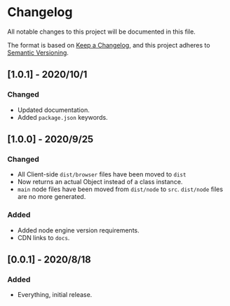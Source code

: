 # Changelog

All notable changes to this project will be documented in this file.

The format is based on [Keep a Changelog](https://keepachangelog.com/en/1.0.0/),
and this project adheres to [Semantic Versioning](https://semver.org/spec/v2.0.0.html).

## [1.0.1] - 2020/10/1

### Changed

- Updated documentation.
- Added `package.json` keywords.

## [1.0.0] - 2020/9/25

### Changed

- All Client-side `dist/browser` files have been moved to `dist`
- Now returns an actual Object instead of a class instance.
- `main` node files have been moved from `dist/node` to `src`. `dist/node` files are no more generated.

### Added

- Added node engine version requirements.
- CDN links to `docs`.

## [0.0.1] - 2020/8/18

### Added

- Everything, initial release.

